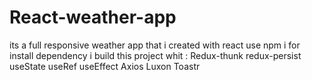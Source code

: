 # React-weather-app
its a full responsive weather app that i created with react
use npm i for install dependency
i build this project whit :
Redux-thunk
redux-persist
useState
useRef
useEffect
Axios
Luxon
Toastr
